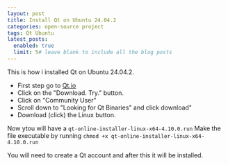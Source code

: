 ```yaml
---
layout: post
title: Install Qt on Ubuntu 24.04.2
categories: open-source project
tags: Qt Ubuntu
latest_posts:
  enabled: true
  limit: 5# leave blank to include all the blog posts
---
```


This is how i installed Qt on Ubuntu 24.04.2.

* First step go to [Qt.io](https://www.qt.io/)
* Click on the "Download. Try." button.
* Click on "Community User"
* Scroll down to "Looking for Qt Binaries" and click download"
* Download (click) the Linux button.

Now ytou will have a `qt-online-installer-linux-x64-4.10.0.run`
Make the file executable by running `chmod +x qt-online-installer-linux-x64-4.10.0.run`

You will need to create a Qt account and after this it will be installed.


